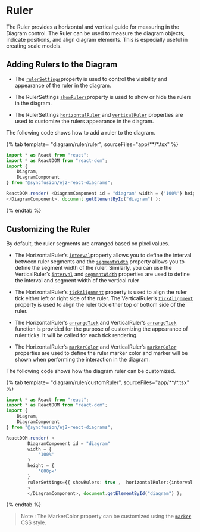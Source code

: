 # Ruler

The Ruler provides a horizontal and vertical guide for measuring in the Diagram control. The Ruler can be used to measure the diagram objects, indicate positions, and align diagram elements. This is especially useful in creating scale models.

## Adding Rulers to the Diagram

* The [`rulerSettings`](https://ej2.syncfusion.com/react/documentation/api/diagram/rulerSettings/)property is used to control the visibility and appearance of the ruler in the diagram.

* The RulerSettings [`showRulers`](https://ej2.syncfusion.com/react/documentation/api/diagram/rulerSettings/#showrulers)property is used to show or hide the rulers in the diagram.

* The RulerSettings [`horizontalRuler`](https://ej2.syncfusion.com/react/documentation/api/diagram/rulerSettings/#horizontalruler) and [`verticalRuler`](https://ej2.syncfusion.com/react/documentation/api/diagram/rulerSettings/#verticalruler) properties are used to customize the rulers appearance in the diagram.

The following code shows how to add a ruler to the diagram.

{% tab template= "diagram/ruler/ruler", sourceFiles="app/**/*.tsx" %}

```typescript
import * as React from "react";
import * as ReactDOM from "react-dom";
import {
    Diagram,
    DiagramComponent
} from "@syncfusion/ej2-react-diagrams";

ReactDOM.render( <DiagramComponent id = "diagram" width = {'100%'} height = {'600px'} rulerSettings={{ showRulers: true }}>
</DiagramComponent>, document.getElementById("diagram") );
```

{% endtab %}

## Customizing the Ruler

By default, the ruler segments are arranged based on pixel values.

* The HorizontalRuler’s [`interval`](https://ej2.syncfusion.com/react/documentation/api/diagram/diagramRuler/#interval)property allows you to define the interval between ruler segments and the [`segmentWidth`](https://ej2.syncfusion.com/react/documentation/api/diagram/diagramRuler/#segmentwidth) property allows you to define the segment width of the ruler. Similarly, you can use the VerticalRuler’s [`interval`](https://ej2.syncfusion.com/react/documentation/api/diagram/diagramRuler/#interval) and [`segmentWidth`](https://ej2.syncfusion.com/react/documentation/api/diagram/diagramRuler/#segmentwidth) properties are used to define the interval and segment width of the vertical ruler

* The HorizontalRuler’s [`tickAlignment`](https://ej2.syncfusion.com/react/documentation/api/diagram/diagramRuler/#tickalignment) property is used to align the ruler tick either left or right side of the ruler. The VerticalRuler’s [`tickAlignment`](https://ej2.syncfusion.com/react/documentation/api/diagram/diagramRuler/#tickalignment) property is used to align the ruler tick either top or bottom side of the ruler.

* The HorizontalRuler’s [`arrangeTick`](https://ej2.syncfusion.com/react/documentation/api/diagram/diagramRuler/#arrangetick) and VerticalRuler’s [`arrangeTick`](https://ej2.syncfusion.com/react/documentation/api/diagram/diagramRuler/#arrangetick) function is provided for the purpose of customizing the appearance of ruler ticks. It will be called for each tick rendering.

* The HorizontalRuler’s [`markerColor`](https://ej2.syncfusion.com/react/documentation/api/diagram/diagramRuler/#markercolor) and VerticalRuler’s [`markerColor`](https://ej2.syncfusion.com/react/documentation/api/diagram/diagramRuler/#markercolor) properties are used to define the ruler marker color and marker will be shown when performing the interaction in the diagram.

The following code shows how the diagram ruler can be customized.

{% tab template= "diagram/ruler/customRuler", sourceFiles="app/**/*.tsx" %}

```typescript
import * as React from "react";
import * as ReactDOM from "react-dom";
import {
    Diagram,
    DiagramComponent
} from "@syncfusion/ej2-react-diagrams";

ReactDOM.render( <
        DiagramComponent id = "diagram"
        width = {
            '100%'
        }
        height = {
            '600px'
        }
        rulerSettings={{ showRulers: true ,  horizontalRuler:{interval:8, segmentWidth:100, thickness:25, tickAlignment:"LeftOrTop"},verticalRuler:{interval:10, segmentWidth:150, thickness:35, tickAlignment:"RightOrBottom"}}}
        >
        </DiagramComponent>, document.getElementById("diagram") );
```

{% endtab %}

>Note : The MarkerColor property can be customized using the [`marker`](./style/#customizing-the-ruler) CSS style.
